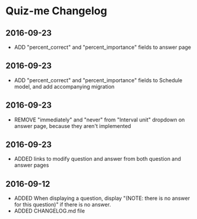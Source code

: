 # Quiz-me Changelog

## 2016-09-23
- ADD "percent_correct" and "percent_importance" fields to answer page

## 2016-09-23
- ADD "percent_correct" and "percent_importance" fields to Schedule model, and add accompanying migration

## 2016-09-23
- REMOVE "immediately" and "never" from "Interval unit" dropdown on answer page, because they aren't implemented

## 2016-09-23
- ADDED links to modify question and answer from both question and answer pages

## 2016-09-12
- ADDED When displaying a question, display "(NOTE: there is no answer for this question)" if there is no answer.
- ADDED CHANGELOG.md file
